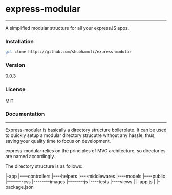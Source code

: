 # express-modular
----

A simplified modular structure for all your expressJS apps.

### Installation
```sh
git clone https://github.com/shubhamoli/express-modular
```
### Version
0.0.3

### License
MIT




### Documentation
----

Express-modular is basically a directory structure boilerplate. It can be used to quickly setup a modular directory strucutre without any hassle, thus, saving your quality time to focus on development.

express-modular relies on the principles of MVC architecture, so directories are named accordingly.

The directory structure is as follows:

|-app
|----controllers
|----helpers
|----middlewares
|----models
|----public
|--------css
|--------images
|--------js
|----tests
|----views
|
|-app.js
|
|-package.json
